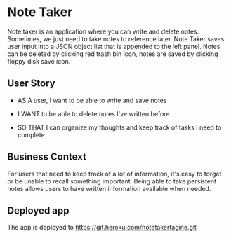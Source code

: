 # Note Taker

Note taker is an application where you can write and delete notes. Sometimes, we just need to take notes to reference later. Note Taker saves user input into a JSON object list that is appended to the left panel. Notes can be deleted by clicking red trash bin icon, notes are saved by clicking floppy disk save icon.

## User Story

- AS A user, I want to be able to write and save notes

- I WANT to be able to delete notes I've written before

- SO THAT I can organize my thoughts and keep track of tasks I need to complete

## Business Context

For users that need to keep track of a lot of information, it's easy to forget or be unable to recall something important. Being able to take persistent notes allows users to have written information available when needed.

## Deployed app

The app is deployed to https://git.heroku.com/notetakertagine.git 
